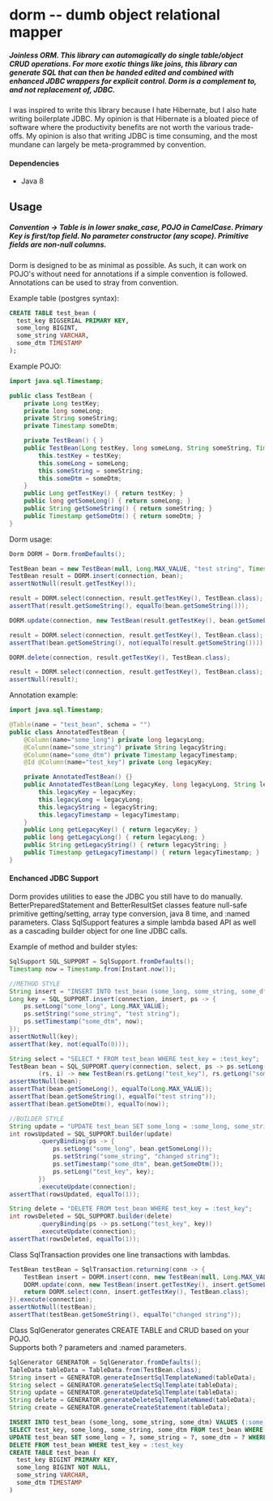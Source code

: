 # dorm -- dumb object relational mapper
##### Joinless ORM. This library can automagically do single table/object CRUD operations. For more *exotic* things like joins, this library can generate SQL that can then be handed edited and combined with enhanced JDBC wrappers for explicit control. Dorm is a complement to, and not replacement of, JDBC.

I was inspired to write this library because I hate Hibernate, but I also hate writing boilerplate JDBC.
My opinion is that Hibernate is a bloated piece of software where the productivity benefits are not worth the various trade-offs.
My opinion is also that writing JDBC is time consuming, and the most mundane can largely be meta-programmed by convention.

#### Dependencies
 * Java 8

## Usage
##### Convention -> Table is in lower snake_case, POJO in CamelCase. Primary Key is first/top field. No parameter constructor (any scope). Primitive fields are non-null columns.
Dorm is designed to be as minimal as possible.
As such, it can work on POJO's without need for annotations if a simple convention is followed.
Annotations can be used to stray from convention.

Example table (postgres syntax):
``` sql
CREATE TABLE test_bean (
  test_key BIGSERIAL PRIMARY KEY,
  some_long BIGINT,
  some_string VARCHAR,
  some_dtm TIMESTAMP
);
```
Example POJO:
``` java
import java.sql.Timestamp;

public class TestBean {
    private Long testKey;
    private long someLong;
    private String someString;
    private Timestamp someDtm;

    private TestBean() { }
    public TestBean(Long testKey, long someLong, String someString, Timestamp someDtm) {
        this.testKey = testKey;
        this.someLong = someLong;
        this.someString = someString;
        this.someDtm = someDtm;
    }
    public Long getTestKey() { return testKey; }
    public long getSomeLong() { return someLong; }
    public String getSomeString() { return someString; }
    public Timestamp getSomeDtm() { return someDtm; }
}
```
Dorm usage:
``` java
Dorm DORM = Dorm.fromDefaults();

TestBean bean = new TestBean(null, Long.MAX_VALUE, "test string", Timestamp.from(Instant.now()));
TestBean result = DORM.insert(connection, bean);
assertNotNull(result.getTestKey());

result = DORM.select(connection, result.getTestKey(), TestBean.class);
assertThat(result.getSomeString(), equalTo(bean.getSomeString()));

DORM.update(connection, new TestBean(result.getTestKey(), bean.getSomeLong(), "changed string", bean.getSomeDtm()));

result = DORM.select(connection, result.getTestKey(), TestBean.class);
assertThat(bean.getSomeString(), not(equalTo(result.getSomeString())));

DORM.delete(connection, result.getTestKey(), TestBean.class);

result = DORM.select(connection, result.getTestKey(), TestBean.class);
assertNull(result);
```
Annotation example:
``` java
import java.sql.Timestamp;

@Table(name = "test_bean", schema = "")
public class AnnotatedTestBean {
    @Column(name="some_long") private long legacyLong;
    @Column(name="some_string") private String legacyString;
    @Column(name="some_dtm") private Timestamp legacyTimestamp;
    @Id @Column(name="test_key") private Long legacyKey;

    private AnnotatedTestBean() {}
    public AnnotatedTestBean(Long legacyKey, long legacyLong, String legacyString, Timestamp legacyTimestamp) {
        this.legacyKey = legacyKey;
        this.legacyLong = legacyLong;
        this.legacyString = legacyString;
        this.legacyTimestamp = legacyTimestamp;
    }
    public Long getLegacyKey() { return legacyKey; }
    public long getLegacyLong() { return legacyLong; }
    public String getLegacyString() { return legacyString; }
    public Timestamp getLegacyTimestamp() { return legacyTimestamp; }
}
```
#### Enchanced JDBC Support
Dorm provides utilities to ease the JDBC you still have to do manually.
BetterPreparedStatement and BetterResultSet classes feature null-safe primitive getting/setting, array type conversion, java 8 time, and :named parameters.
Class SqlSupport features a simple lambda based API as well as a cascading builder object for one line JDBC calls.

Example of method and builder styles:
``` java
SqlSupport SQL_SUPPORT = SqlSupport.fromDefaults();
Timestamp now = Timestamp.from(Instant.now());

//METHOD STYLE
String insert = "INSERT INTO test_bean (some_long, some_string, some_dtm) VALUES (:some_long, :some_string, :some_dtm)";
Long key = SQL_SUPPORT.insert(connection, insert, ps -> {
    ps.setLong("some_long", Long.MAX_VALUE);
    ps.setString("some_string", "test string");
    ps.setTimestamp("some_dtm", now);
});
assertNotNull(key);
assertThat(key, not(equalTo(0)));

String select = "SELECT * FROM test_bean WHERE test_key = :test_key";
TestBean bean = SQL_SUPPORT.query(connection, select, ps -> ps.setLong("test_key", key),
        (rs, i) -> new TestBean(rs.getLong("test_key"), rs.getLong("some_long"), rs.getString("some_string"), rs.getTimestamp("some_dtm")));
assertNotNull(bean);
assertThat(bean.getSomeLong(), equalTo(Long.MAX_VALUE));
assertThat(bean.getSomeString(), equalTo("test string"));
assertThat(bean.getSomeDtm(), equalTo(now));

//BUILDER STYLE
String update = "UPDATE test_bean SET some_long = :some_long, some_string = :some_string, some_dtm = :some_dtm WHERE test_key = :test_key";
int rowsUpdated = SQL_SUPPORT.builder(update)
        .queryBinding(ps -> {
            ps.setLong("some_long", bean.getSomeLong());
            ps.setString("some_string", "changed string");
            ps.setTimestamp("some_dtm", bean.getSomeDtm());
            ps.setLong("test_key", key);
        })
        .executeUpdate(connection);
assertThat(rowsUpdated, equalTo(1));

String delete = "DELETE FROM test_bean WHERE test_key = :test_key";
int rowsDeleted = SQL_SUPPORT.builder(delete)
        .queryBinding(ps -> ps.setLong("test_key", key))
        .executeUpdate(connection);
assertThat(rowsDeleted, equalTo(1));
```
Class SqlTransaction provides one line transactions with lambdas.
``` java
TestBean testBean = SqlTransaction.returning(conn -> {
    TestBean insert = DORM.insert(conn, new TestBean(null, Long.MAX_VALUE, "test string", Timestamp.from(Instant.now())));
    DORM.update(conn, new TestBean(insert.getTestKey(), insert.getSomeLong(), "changed string", insert.getSomeDtm()));
    return DORM.select(conn, insert.getTestKey(), TestBean.class);
}).execute(connection);
assertNotNull(testBean);
assertThat(testBean.getSomeString(), equalTo("changed string"));
```

Class SqlGenerator generates CREATE TABLE and CRUD based on your POJO.<br/>
Supports both ? parameters and :named parameters.
``` java
SqlGenerator GENERATOR = SqlGenerator.fromDefaults();
TableData tableData = TableData.from(TestBean.class);
String insert = GENERATOR.generateInsertSqlTemplateNamed(tableData);
String select = GENERATOR.generateSelectSqlTemplate(tableData);
String update = GENERATOR.generateUpdateSqlTemplate(tableData);
String delete = GENERATOR.generateDeleteSqlTemplateNamed(tableData);
String create = GENERATOR.generateCreateStatement(tableData);
```
``` sql
INSERT INTO test_bean (some_long, some_string, some_dtm) VALUES (:some_long, :some_string, :some_dtm)
SELECT test_key, some_long, some_string, some_dtm FROM test_bean WHERE test_key = ?
UPDATE test_bean SET some_long = ?, some_string = ?, some_dtm = ? WHERE test_key = ?
DELETE FROM test_bean WHERE test_key = :test_key
CREATE TABLE test_bean (
  test_key BIGINT PRIMARY KEY,
  some_long BIGINT NOT NULL,
  some_string VARCHAR,
  some_dtm TIMESTAMP
)
```
